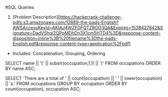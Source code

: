 #SQL Queries

1. [Problem Description][https://hackerrank-challenge-pdfs.s3.amazonaws.com/12889-the-pads-English?AWSAccessKeyId=AKIAJ4WZFDFQTZRGO3QA&Expires=1538427842&Signature=DadVShqj2QPpMDhDn3X1cm5HTD4%3D&response-content-disposition=inline%3B%20filename%3Dthe-pads-English.pdf&response-content-type=application%2Fpdf]
* Includes: Concatenation, Grouping, Ordering

SELECT name || '(' || substr(occupation,1,1) || ')'
FROM occupations
ORDER BY name ASC;

SELECT 'There are a total of ' || count(occupation) || ' ' || lower(occupation) || 's.'
FROM occupations
GROUP BY occupation
ORDER BY count(occupation), occupation ASC;

